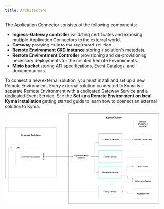 ```yaml
---
title: Architecture
---
```


The Application Connector consists of the following components:

* **Ingress-Gateway controller** validating certificates and exposing multiple Application Connectors to the external world.
* **Gateway** proxying calls to the registered solution.
* **Remote Environment CRD instance** storing a solution's metadata.
* **Remote Environtment Controller** provisioning and de-provisioning necessary deployments for the created Remote Environments.
* **Minio bucket** storing API specifications, Event Catalogs, and documentations.

To connect a new external solution, you must install and set up a new Remote Environment. Every external solution connected to Kyma is a separate Remote Environment with a dedicated Gateway Service and a dedicated Event Service. See the **Set up a Remote Environment on local Kyma installation** getting started guide to learn how to connect an external solution to Kyma.

![Architecture Diagram](assets/001-application-connector.png)

